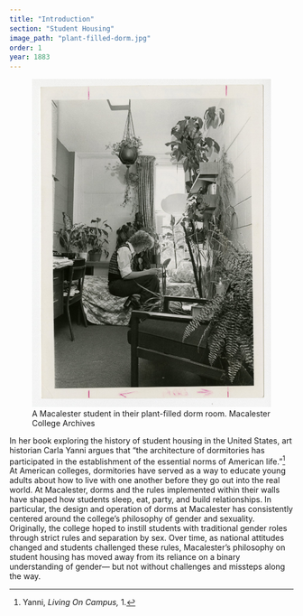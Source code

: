 ```yaml
---
title: "Introduction"
section: "Student Housing"
image_path: "plant-filled-dorm.jpg"
order: 1
year: 1883
---
```


 <figure>
   <img src="/images/plant-filled-dorm.jpg">
   <figcaption>
        A Macalester student in their plant-filled dorm room. Macalester College Archives
   </figcaption>
</figure>

In her book exploring the history of student housing in the United States, art historian Carla Yanni argues that “the architecture of dormitories has participated in the establishment of the essential norms of American life.”[^1] At American colleges, dormitories have served as a way to educate young adults about how to live with one another before they go out into the real world. At Macalester, dorms and the rules implemented within their walls have shaped how students sleep, eat, party, and build relationships. In particular, the design and operation of dorms at Macalester has consistently centered around the college’s philosophy of gender and sexuality. Originally, the college hoped to instill students with traditional gender roles through strict rules and separation by sex. Over time, as national attitudes changed and students challenged these rules, Macalester’s philosophy on student housing has moved away from its reliance on a binary understanding of gender— but not without challenges and missteps along the way.


[^1]:
     Yanni, _Living On Campus,_ 1.

